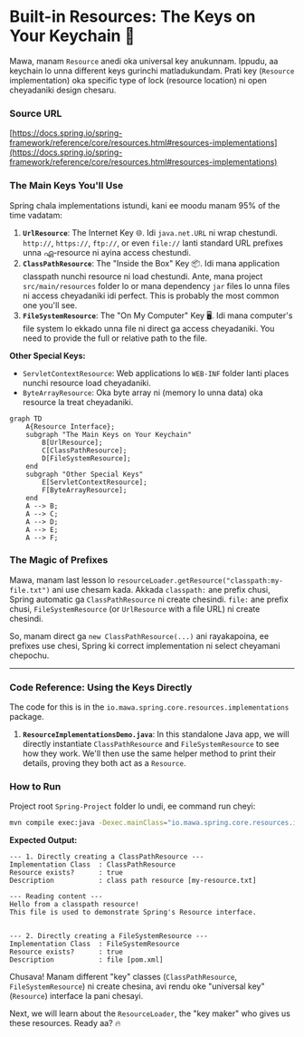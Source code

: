 # Built-in Resources: The Keys on Your Keychain 🔑

Mawa, manam `Resource` anedi oka universal key anukunnam. Ippudu, aa keychain lo unna different keys gurinchi matladukundam. Prati key (`Resource` implementation) oka specific type of lock (resource location) ni open cheyadaniki design chesaru.

### Source URL
[https://docs.spring.io/spring-framework/reference/core/resources.html#resources-implementations](https://docs.spring.io/spring-framework/reference/core/resources.html#resources-implementations)

### The Main Keys You'll Use
Spring chala implementations istundi, kani ee moodu manam 95% of the time vadatam:

1.  **`UrlResource`**: The Internet Key 🌐. Idi `java.net.URL` ni wrap chestundi. `http://`, `https://`, `ftp://`, or even `file://` lanti standard URL prefixes unna ഏ-resource ni ayina access chestundi.
2.  **`ClassPathResource`**: The "Inside the Box" Key 📦. Idi mana application classpath nunchi resource ni load chestundi. Ante, mana project `src/main/resources` folder lo or mana dependency `jar` files lo unna files ni access cheyadaniki idi perfect. This is probably the most common one you'll see.
3.  **`FileSystemResource`**: The "On My Computer" Key 🖥️. Idi mana computer's file system lo ekkado unna file ni direct ga access cheyadaniki. You need to provide the full or relative path to the file.

**Other Special Keys:**
-   `ServletContextResource`: Web applications lo `WEB-INF` folder lanti places nunchi resource load cheyadaniki.
-   `ByteArrayResource`: Oka byte array ni (memory lo unna data) oka resource la treat cheyadaniki.

```mermaid
graph TD
    A{Resource Interface};
    subgraph "The Main Keys on Your Keychain"
        B[UrlResource];
        C[ClassPathResource];
        D[FileSystemResource];
    end
    subgraph "Other Special Keys"
        E[ServletContextResource];
        F[ByteArrayResource];
    end
    A --> B;
    A --> C;
    A --> D;
    A --> E;
    A --> F;
```

### The Magic of Prefixes
Mawa, manam last lesson lo `resourceLoader.getResource("classpath:my-file.txt")` ani use chesam kada. Akkada `classpath:` ane prefix chusi, Spring automatic ga `ClassPathResource` ni create chesindi. `file:` ane prefix chusi, `FileSystemResource` (or `UrlResource` with a file URL) ni create chesindi.

So, manam direct ga `new ClassPathResource(...)` ani rayakapoina, ee prefixes use chesi, Spring ki correct implementation ni select cheyamani chepochu.

---
### Code Reference: Using the Keys Directly
The code for this is in the `io.mawa.spring.core.resources.implementations` package.

1.  **`ResourceImplementationsDemo.java`**: In this standalone Java app, we will directly instantiate `ClassPathResource` and `FileSystemResource` to see how they work. We'll then use the same helper method to print their details, proving they both act as a `Resource`.

### How to Run
Project root `Spring-Project` folder lo undi, ee command run cheyi:
```bash
mvn compile exec:java -Dexec.mainClass="io.mawa.spring.core.resources.implementations.ResourceImplementationsDemo"
```
**Expected Output:**
```
--- 1. Directly creating a ClassPathResource ---
Implementation Class  : ClassPathResource
Resource exists?      : true
Description           : class path resource [my-resource.txt]

--- Reading content ---
Hello from a classpath resource!
This file is used to demonstrate Spring's Resource interface.


--- 2. Directly creating a FileSystemResource ---
Implementation Class  : FileSystemResource
Resource exists?      : true
Description           : file [pom.xml]
```
Chusava! Manam different "key" classes (`ClassPathResource`, `FileSystemResource`) ni create chesina, avi rendu oke "universal key" (`Resource`) interface la pani chesayi.

Next, we will learn about the `ResourceLoader`, the "key maker" who gives us these resources. Ready aa? 🔥
